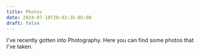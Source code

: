 ```yaml
---
title: Photos
date: 2024-07-18T20:43:35-05:00
draft: false
---
```


I've recently gotten into Photography. Here you can find some photos that I've taken.
